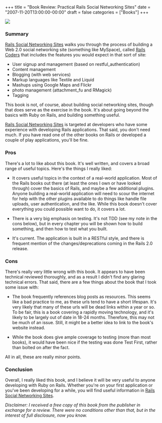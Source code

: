 +++
title = "Book Review: Practical Rails Social Networking Sites"
date = "2007-11-20T13:00:00-00:00"
draft = false
categories = ["Books"]
+++

![](>/assets/9781590598412.gif)

### Summary

[Rails Social Networking
Sites](http://www.amazon.com/gp/product/1590598415?ie=UTF8&tag=approachingno-20&linkCode=xm2&camp=1789&creativeASIN=1590598415)
walks you through the process of building a Web 2.0 social networking
site (something like MySpace), called [Rails
Coders](http://railscoders.net/) that includes the features you would
expect in that sort of site:

-   User signup and management (based on restful\_authentication)
-   Content management
-   Blogging (with web services)
-   Markup languages like Textile and Liquid
-   Mashups using Google Maps and Flickr
-   photo management (attachment\_fu and RMagick)
-   Tagging

This book is not, of course, about building social networking sites,
though that does serve as the exercise in the book. It's about going
beyond the basics with Ruby on Rails, and building something useful.

[Rails Social Networking
Sites](http://www.amazon.com/gp/product/1590598415?ie=UTF8&tag=approachingno-20&linkCode=xm2&camp=1789&creativeASIN=1590598415)
is targeted at developers who have some experience with developing Rails
applications. That said, you don't need much. If you have read one of
the other books on Rails or developed a couple of play applications,
you'll be fine.

### Pros

There's a lot to like about this book. It's well written, and covers a
broad range of useful topics. Here's the things I really liked:

-   It covers useful topics in the context of a real-world application.
    Most of the Rails books out there (at least the ones I own or have
    looked through) cover the basics of Rails, and maybe a few
    additional plugins. Anyone building a real-world application will
    need to scour the internet for help with the other plugins available
    to do things like handle file uploads, user authentication, and
    the like. While this book doesn't cover everything you could
    possible want to do, it covers a lot.

-   There is a very big emphasis on testing. It's not TDD (see my note
    in the cons below), but in every chapter you will be shown how to
    build something, and then how to test what you built.

-   It's current. The application is built in a RESTful style, and there
    is frequent mention of the changes/deprecations coming in the Rails
    2.0 release.

### Cons

There's really very little wrong with this book. It appears to have been
technical reviewed thoroughly, and as a result I didn't find any glaring
technical errors. That said, there are a few things about the book that
I took some issue with:

-   The book frequently references blog posts as resources. This seems
    like a bad practice to me, as these urls tend to have a
    short lifespan. It's very likely that many of these urls will be
    dead links within a year or so. To be fair, this is a book covering
    a rapidly moving technology, and it's likely to be largely out of
    date in 18-24 months. Therefore, this may not be much of an issue.
    Still, it might be a better idea to link to the book's
    website instead.

-   While the book does give ample coverage to testing (more than most
    books), it would have been nice if the testing was done Test First,
    rather than bolted on after the fact.
    
All in all, these are really minor points.

### Conclusion

Overall, I really liked this book, and I believe it will be very useful
to anyone developing with Ruby on Rails. Whether you're on your first
application or you've been developing for a while, you will find useful
information in [Rails Social Networking
Sites](http://www.amazon.com/gp/product/1590598415?ie=UTF8&tag=approachingno-20&linkCode=xm2&camp=1789&creativeASIN=1590598415).

_Disclaimer: I received a free copy of this book from the publisher in
exchange for a review. There were no conditions other than that, but in
the interest of full disclosure, now you know._


